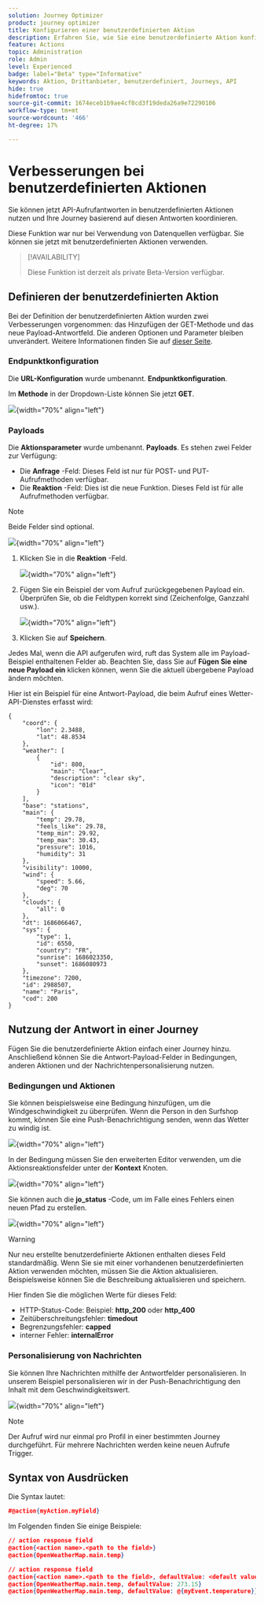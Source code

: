 ```yaml
---
solution: Journey Optimizer
product: journey optimizer
title: Konfigurieren einer benutzerdefinierten Aktion
description: Erfahren Sie, wie Sie eine benutzerdefinierte Aktion konfigurieren können
feature: Actions
topic: Administration
role: Admin
level: Experienced
badge: label="Beta" type="Informative"
keywords: Aktion, Drittanbieter, benutzerdefiniert, Journeys, API
hide: true
hidefromtoc: true
source-git-commit: 1674eceb1b9ae4cf8cd3f19deda26a9e72290106
workflow-type: tm+mt
source-wordcount: '466'
ht-degree: 17%

---
```


# Verbesserungen bei benutzerdefinierten Aktionen

Sie können jetzt API-Aufrufantworten in benutzerdefinierten Aktionen nutzen und Ihre Journey basierend auf diesen Antworten koordinieren.

Diese Funktion war nur bei Verwendung von Datenquellen verfügbar. Sie können sie jetzt mit benutzerdefinierten Aktionen verwenden.

>[!AVAILABILITY]
>
>Diese Funktion ist derzeit als private Beta-Version verfügbar.

## Definieren der benutzerdefinierten Aktion

Bei der Definition der benutzerdefinierten Aktion wurden zwei Verbesserungen vorgenommen: das Hinzufügen der GET-Methode und das neue Payload-Antwortfeld. Die anderen Optionen und Parameter bleiben unverändert. Weitere Informationen finden Sie auf [dieser Seite](../action/about-custom-action-configuration.md).

### Endpunktkonfiguration

Die **URL-Konfiguration** wurde umbenannt. **Endpunktkonfiguration**.

Im **Methode** in der Dropdown-Liste können Sie jetzt **GET**.

![](assets/action-response1.png){width="70%" align="left"}

### Payloads

Die **Aktionsparameter** wurde umbenannt. **Payloads**. Es stehen zwei Felder zur Verfügung:

* Die **Anfrage** -Feld: Dieses Feld ist nur für POST- und PUT-Aufrufmethoden verfügbar.
* Die **Reaktion** -Feld: Dies ist die neue Funktion. Dieses Feld ist für alle Aufrufmethoden verfügbar.

>[!NOTE]
> 
>Beide Felder sind optional.

![](assets/action-response2.png){width="70%" align="left"}

1. Klicken Sie in die **Reaktion** -Feld.

   ![](assets/action-response3.png){width="70%" align="left"}

1. Fügen Sie ein Beispiel der vom Aufruf zurückgegebenen Payload ein. Überprüfen Sie, ob die Feldtypen korrekt sind (Zeichenfolge, Ganzzahl usw.).

   ![](assets/action-response4.png){width="70%" align="left"}

1. Klicken Sie auf **Speichern**.

Jedes Mal, wenn die API aufgerufen wird, ruft das System alle im Payload-Beispiel enthaltenen Felder ab. Beachten Sie, dass Sie auf **Fügen Sie eine neue Payload ein** klicken können, wenn Sie die aktuell übergebene Payload ändern möchten.

Hier ist ein Beispiel für eine Antwort-Payload, die beim Aufruf eines Wetter-API-Dienstes erfasst wird:

```
{
    "coord": {
        "lon": 2.3488,
        "lat": 48.8534
    },
    "weather": [
        {
            "id": 800,
            "main": "Clear",
            "description": "clear sky",
            "icon": "01d"
        }
    ],
    "base": "stations",
    "main": {
        "temp": 29.78,
        "feels_like": 29.78,
        "temp_min": 29.92,
        "temp_max": 30.43,
        "pressure": 1016,
        "humidity": 31
    },
    "visibility": 10000,
    "wind": {
        "speed": 5.66,
        "deg": 70
    },
    "clouds": {
        "all": 0
    },
    "dt": 1686066467,
    "sys": {
        "type": 1,
        "id": 6550,
        "country": "FR",
        "sunrise": 1686023350,
        "sunset": 1686080973
    },
    "timezone": 7200,
    "id": 2988507,
    "name": "Paris",
    "cod": 200
}
```

## Nutzung der Antwort in einer Journey

Fügen Sie die benutzerdefinierte Aktion einfach einer Journey hinzu. Anschließend können Sie die Antwort-Payload-Felder in Bedingungen, anderen Aktionen und der Nachrichtenpersonalisierung nutzen.

### Bedingungen und Aktionen

Sie können beispielsweise eine Bedingung hinzufügen, um die Windgeschwindigkeit zu überprüfen. Wenn die Person in den Surfshop kommt, können Sie eine Push-Benachrichtigung senden, wenn das Wetter zu windig ist.

![](assets/action-response5.png){width="70%" align="left"}

In der Bedingung müssen Sie den erweiterten Editor verwenden, um die Aktionsreaktionsfelder unter der **Kontext** Knoten.

![](assets/action-response6.png){width="70%" align="left"}

Sie können auch die **jo_status** -Code, um im Falle eines Fehlers einen neuen Pfad zu erstellen.

![](assets/action-response7.png){width="70%" align="left"}

>[!WARNING]
>
>Nur neu erstellte benutzerdefinierte Aktionen enthalten dieses Feld standardmäßig. Wenn Sie sie mit einer vorhandenen benutzerdefinierten Aktion verwenden möchten, müssen Sie die Aktion aktualisieren. Beispielsweise können Sie die Beschreibung aktualisieren und speichern.

Hier finden Sie die möglichen Werte für dieses Feld:

* HTTP-Status-Code: Beispiel: **http_200** oder **http_400**
* Zeitüberschreitungsfehler: **timedout**
* Begrenzungsfehler: **capped**
* interner Fehler: **internalError**

### Personalisierung von Nachrichten

Sie können Ihre Nachrichten mithilfe der Antwortfelder personalisieren. In unserem Beispiel personalisieren wir in der Push-Benachrichtigung den Inhalt mit dem Geschwindigkeitswert.

![](assets/action-response8.png){width="70%" align="left"}

>[!NOTE]
>
>Der Aufruf wird nur einmal pro Profil in einer bestimmten Journey durchgeführt. Für mehrere Nachrichten werden keine neuen Aufrufe Trigger.

## Syntax von Ausdrücken

Die Syntax lautet:

```json
#@action{myAction.myField} 
```

Im Folgenden finden Sie einige Beispiele:

```json
// action response field
@action{<action name>.<path to the field>}
@action{OpenWeatherMap.main.temp}
```

```json
// action response field
@action{<action name>.<path to the field>, defaultValue: <default value expression>}
@action{OpenWeatherMap.main.temp, defaultValue: 273.15}
@action{OpenWeatherMap.main.temp, defaultValue: @{myEvent.temperature}} 
```


